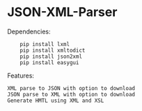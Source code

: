 # JSON-XML-Parser

Dependencies:

		pip install lxml
		pip install xmltodict
		pip install json2xml
		pip install easygui

Features:

    XML parse to JSON with option to download
    JSON parse to XML with option to download
    Generate HMTL using XML and XSL 

